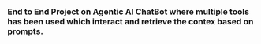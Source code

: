 ### End to End Project on Agentic AI ChatBot where multiple tools has been used which interact and retrieve the contex based on prompts.